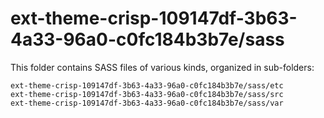 # ext-theme-crisp-109147df-3b63-4a33-96a0-c0fc184b3b7e/sass

This folder contains SASS files of various kinds, organized in sub-folders:

    ext-theme-crisp-109147df-3b63-4a33-96a0-c0fc184b3b7e/sass/etc
    ext-theme-crisp-109147df-3b63-4a33-96a0-c0fc184b3b7e/sass/src
    ext-theme-crisp-109147df-3b63-4a33-96a0-c0fc184b3b7e/sass/var

